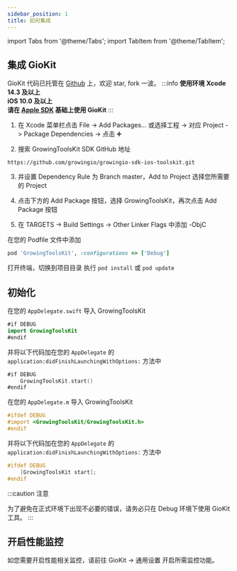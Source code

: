```yaml
---
sidebar_position: 1
title: 如何集成
---
```


import Tabs from '@theme/Tabs';
import TabItem from '@theme/TabItem';

## 集成 GioKit

GioKit 代码已托管在 [Github](https://github.com/growingio/growingio-sdk-ios-toolskit) 上，欢迎 star, fork 一波。
:::info
**使用环境**
**Xcode 14.3 及以上**<br/>
**iOS 10.0 及以上**<br/>
**请在 [Apple SDK](/docs/ios/Introduce) 基础上使用 GioKit**
:::

<Tabs>
 <TabItem value="swiftPM" label="Swift Package Manager集成" default>

1. 在 Xcode 菜单栏点击 File -> Add Packages... 或选择工程 -> 对应 Project -> Package Dependencies -> 点击 ➕

<ImageLoader path="img/ios/add_package_dependencies" />

2. 搜索 GrowingToolsKit SDK GitHub 地址

```
https://github.com/growingio/growingio-sdk-ios-toolskit.git
```

3. 并设置 Dependency Rule 为 Branch master，Add to Project 选择您所需要的 Project

<ImageLoader path="img/giokit/ios/set_dependency_rule" />

4. 点击下方的 Add Package 按钮，选择 GrowingToolsKit，再次点击 Add Package 按钮

<ImageLoader path="img/giokit/ios/add_package_giokit" />

5. 在 TARGETS -> Build Settings -> Other Linker Flags 中添加 -ObjC


  </TabItem>
  <TabItem value="cocoapods" label="Cocoapods集成">

在您的 Podfile 文件中添加

```ruby
pod 'GrowingToolsKit', :configurations => ['Debug']
```
打开终端，切换到项目目录
执行 `pod install` 或 `pod update`

  </TabItem>
</Tabs>

## 初始化

<Tabs>
 <TabItem value="swiftPM" label="Swift Package Manager集成" default>

在您的 `AppDelegate.swift` 导入 GrowingToolsKit

```swift
#if DEBUG
import GrowingToolsKit
#endif
```

并将以下代码加在您的 `AppDelegate` 的 `application:didFinishLaunchingWithOptions:` 方法中

```swift
#if DEBUG
    GrowingToolsKit.start()
#endif
```

  </TabItem>
  <TabItem value="cocoapods" label="Cocoapods集成">

在您的 `AppDelegate.m` 导入 GrowingToolsKit

```objectivec
#ifdef DEBUG
#import <GrowingToolsKit/GrowingToolsKit.h>
#endif
```

并将以下代码加在您的 `AppDelegate` 的 `application:didFinishLaunchingWithOptions:` 方法中

```objectivec
#ifdef DEBUG
    [GrowingToolsKit start];
#endif
```

  </TabItem>
</Tabs>

:::caution 注意

为了避免在正式环境下出现不必要的错误，请务必只在 Debug 环境下使用 GioKit 工具。
:::

## 开启性能监控

如您需要开启性能相关监控，请前往 GioKit -> 通用设置 开启所需监控功能。
